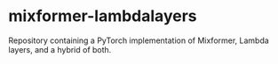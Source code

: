 # mixformer-lambdalayers
Repository containing a PyTorch implementation of Mixformer, Lambda layers, and a hybrid of both.
